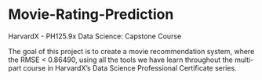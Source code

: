 # Movie-Rating-Prediction
HarvardX - PH125.9x Data Science: Capstone Course

The goal of this project is to create a movie recommendation system, where the RMSE < 0.86490, using all the tools we have learn throughout the multi-part course in HarvardX’s Data Science Professional Certificate series.
